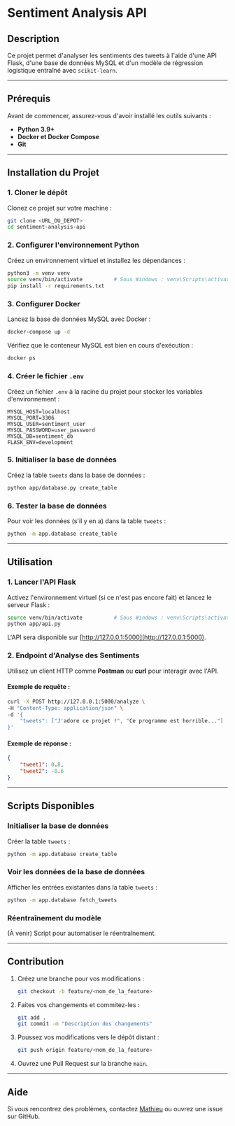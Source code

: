 
# Sentiment Analysis API

## Description
Ce projet permet d'analyser les sentiments des tweets à l'aide d'une API Flask, d'une base de données MySQL et d'un modèle de régression logistique entraîné avec `scikit-learn`.

---

## Prérequis
Avant de commencer, assurez-vous d'avoir installé les outils suivants :
- **Python 3.9+**
- **Docker et Docker Compose**
- **Git**

---

## Installation du Projet

### 1. **Cloner le dépôt**
Clonez ce projet sur votre machine :
```bash
git clone <URL_DU_DEPOT>
cd sentiment-analysis-api
```

### 2. **Configurer l'environnement Python**
Créez un environnement virtuel et installez les dépendances :
```bash
python3 -m venv venv
source venv/bin/activate          # Sous Windows : venv\Scripts\activate
pip install -r requirements.txt
```

### 3. **Configurer Docker**
Lancez la base de données MySQL avec Docker :
```bash
docker-compose up -d
```

Vérifiez que le conteneur MySQL est bien en cours d'exécution :
```bash
docker ps
```

### 4. **Créer le fichier `.env`**
Créez un fichier `.env` à la racine du projet pour stocker les variables d'environnement :
```
MYSQL_HOST=localhost
MYSQL_PORT=3306
MYSQL_USER=sentiment_user
MYSQL_PASSWORD=user_password
MYSQL_DB=sentiment_db
FLASK_ENV=development
```

### 5. **Initialiser la base de données**
Créez la table `tweets` dans la base de données :
```bash
python app/database.py create_table
```

### 6. **Tester la base de données**
Pour voir les données (s'il y en a) dans la table `tweets` :
```bash
python -m app.database create_table
```

---

## Utilisation

### 1. **Lancer l'API Flask**
Activez l'environnement virtuel (si ce n'est pas encore fait) et lancez le serveur Flask :
```bash
source venv/bin/activate          # Sous Windows : venv\Scripts\activate
python app/api.py
```

L'API sera disponible sur [http://127.0.0.1:5000](http://127.0.0.1:5000).

### 2. **Endpoint d'Analyse des Sentiments**
Utilisez un client HTTP comme **Postman** ou **curl** pour interagir avec l'API.

#### Exemple de requête :
```bash
curl -X POST http://127.0.0.1:5000/analyze \
-H "Content-Type: application/json" \
-d '{
    "tweets": ["J'adore ce projet !", "Ce programme est horrible..."]
}'
```

#### Exemple de réponse :
```json
{
    "tweet1": 0.8,
    "tweet2": -0.6
}
```

---

## Scripts Disponibles

### Initialiser la base de données
Créer la table `tweets` :
```bash
python -m app.database create_table
```

### Voir les données de la base de données
Afficher les entrées existantes dans la table `tweets` :
```bash
python -m app.database fetch_tweets
```

### Réentraînement du modèle
(À venir) Script pour automatiser le réentraînement.

---

## Contribution
1. Créez une branche pour vos modifications :
   ```bash
   git checkout -b feature/<nom_de_la_feature>
   ```
2. Faites vos changements et commitez-les :
   ```bash
   git add .
   git commit -m "Description des changements"
   ```
3. Poussez vos modifications vers le dépôt distant :
   ```bash
   git push origin feature/<nom_de_la_feature>
   ```
4. Ouvrez une Pull Request sur la branche `main`.

---

## Aide
Si vous rencontrez des problèmes, contactez [Mathieu](mailto:mathieu@example.com) ou ouvrez une issue sur GitHub.

